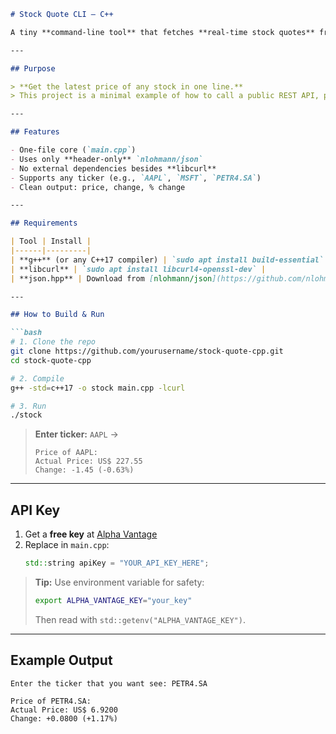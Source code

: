 ```markdown
# Stock Quote CLI – C++  

A tiny **command-line tool** that fetches **real-time stock quotes** from the **Alpha Vantage API** using **C++**, **libcurl**, and **nlohmann/json**.

---

## Purpose

> **Get the latest price of any stock in one line.**  
> This project is a minimal example of how to call a public REST API, parse JSON, and display clean results – perfect for learning C++ networking or building a personal market watcher.

---

## Features

- One-file core (`main.cpp`)  
- Uses only **header-only** `nlohmann/json`  
- No external dependencies besides **libcurl**  
- Supports any ticker (e.g., `AAPL`, `MSFT`, `PETR4.SA`)  
- Clean output: price, change, % change  

---

## Requirements

| Tool | Install |
|------|---------|
| **g++** (or any C++17 compiler) | `sudo apt install build-essential` |
| **libcurl** | `sudo apt install libcurl4-openssl-dev` |
| **json.hpp** | Download from [nlohmann/json](https://github.com/nlohmann/json/releases) |

---

## How to Build & Run

```bash
# 1. Clone the repo
git clone https://github.com/yourusername/stock-quote-cpp.git
cd stock-quote-cpp

# 2. Compile
g++ -std=c++17 -o stock main.cpp -lcurl

# 3. Run
./stock
```

> **Enter ticker:** `AAPL` →  
> ```
> Price of AAPL:
> Actual Price: US$ 227.55
> Change: -1.45 (-0.63%)
> ```

---

## API Key

1. Get a **free key** at [Alpha Vantage](https://www.alphavantage.co/support/#api-key)  
2. Replace in `main.cpp`:
   ```cpp
   std::string apiKey = "YOUR_API_KEY_HERE";
   ```

> **Tip:** Use environment variable for safety:
> ```bash
> export ALPHA_VANTAGE_KEY="your_key"
> ```
> Then read with `std::getenv("ALPHA_VANTAGE_KEY")`.

---

## Example Output

```text
Enter the ticker that you want see: PETR4.SA

Price of PETR4.SA:
Actual Price: US$ 6.9200
Change: +0.0800 (+1.17%)
```

